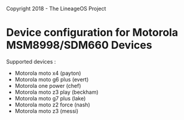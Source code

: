 Copyright 2018 - The LineageOS Project

Device configuration for Motorola MSM8998/SDM660 Devices
========================================================

Supported devices :

* Motorola moto x4 (payton)
* Motorola moto g6 plus (evert)
* Motorola one power (chef)
* Motorola moto z3 play (beckham)
* Motorola moto g7 plus (lake)
* Motorola moto z2 force (nash)
* Motorola moto z3 (messi)
